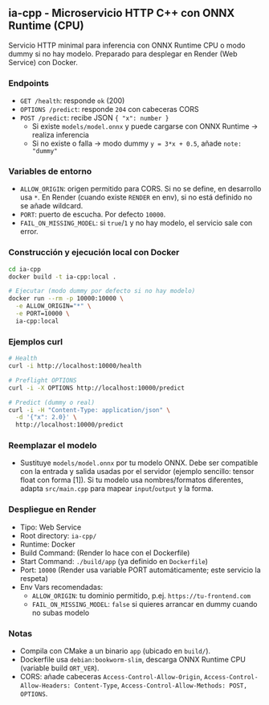 ## ia-cpp - Microservicio HTTP C++ con ONNX Runtime (CPU)

Servicio HTTP minimal para inferencia con ONNX Runtime CPU o modo dummy si no hay modelo. Preparado para desplegar en Render (Web Service) con Docker.

### Endpoints
- `GET /health`: responde `ok` (200)
- `OPTIONS /predict`: responde `204` con cabeceras CORS
- `POST /predict`: recibe JSON `{ "x": number }`
  - Si existe `models/model.onnx` y puede cargarse con ONNX Runtime → realiza inferencia
  - Si no existe o falla → modo dummy `y = 3*x + 0.5`, añade `note: "dummy"`

### Variables de entorno
- `ALLOW_ORIGIN`: origen permitido para CORS. Si no se define, en desarrollo usa `*`. En Render (cuando existe `RENDER` en env), si no está definido no se añade wildcard.
- `PORT`: puerto de escucha. Por defecto `10000`.
- `FAIL_ON_MISSING_MODEL`: si `true`/`1` y no hay modelo, el servicio sale con error.

### Construcción y ejecución local con Docker

```bash
cd ia-cpp
docker build -t ia-cpp:local .

# Ejecutar (modo dummy por defecto si no hay modelo)
docker run --rm -p 10000:10000 \
  -e ALLOW_ORIGIN="*" \
  -e PORT=10000 \
  ia-cpp:local
```

### Ejemplos curl

```bash
# Health
curl -i http://localhost:10000/health

# Preflight OPTIONS
curl -i -X OPTIONS http://localhost:10000/predict

# Predict (dummy o real)
curl -i -H "Content-Type: application/json" \
  -d '{"x": 2.0}' \
  http://localhost:10000/predict
```

### Reemplazar el modelo
- Sustituye `models/model.onnx` por tu modelo ONNX. Debe ser compatible con la entrada y salida usadas por el servidor (ejemplo sencillo: tensor float con forma [1]). Si tu modelo usa nombres/formatos diferentes, adapta `src/main.cpp` para mapear `input`/`output` y la forma.

### Despliegue en Render
- Tipo: Web Service
- Root directory: `ia-cpp/`
- Runtime: Docker
- Build Command: (Render lo hace con el Dockerfile)
- Start Command: `./build/app` (ya definido en `Dockerfile`)
- Port: `10000` (Render usa variable PORT automáticamente; este servicio la respeta)
- Env Vars recomendadas:
  - `ALLOW_ORIGIN`: tu dominio permitido, p.ej. `https://tu-frontend.com`
  - `FAIL_ON_MISSING_MODEL`: `false` si quieres arrancar en dummy cuando no subas modelo

### Notas
- Compila con CMake a un binario `app` (ubicado en `build/`).
- Dockerfile usa `debian:bookworm-slim`, descarga ONNX Runtime CPU (variable build `ORT_VER`).
- CORS: añade cabeceras `Access-Control-Allow-Origin`, `Access-Control-Allow-Headers: Content-Type`, `Access-Control-Allow-Methods: POST, OPTIONS`.



